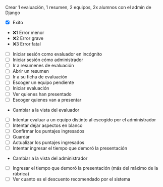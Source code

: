 Crear 1 evaluación, 1 resumen, 2 equipos, 2x alumnos con el admin de Django
- [x] Exito
- :x:1 Error menor
- :x:2 Error grave
- :x:3 Error fatal

- [ ] Iniciar sesión como evaluador en incógnito
- [ ] Iniciar sesión cómo administrador
- [ ] Ir a resumenes de evaluación
- [ ] Abrir un resumen
- [ ] Ir a su ficha de evaluación
- [ ] Escoger un equipo pendiente
- [ ] Iniciar evaluación
- [ ] Ver quienes han presentado
- [ ] Escoger quienes van a presentar
- Cambiar a la vista del evaluador
- [ ] Intentar evaluar a un equipo distinto al escogido por el administrador
- [ ] Intentar dejar aspectos en blanco
- [ ] Confirmar los puntajes ingresados
- [ ] Guardar
- [ ] Actualizar los puntajes ingresados
- [ ] Intentar ingresar el tiempo que demoró la presentación
- Cambiar a la vista del administrador
- [ ] Ingresar el tiempo que demoró la presentación (más del máximo de la rúbrica)
- [ ] Ver cuanto es el descuento recomendado por el sistema